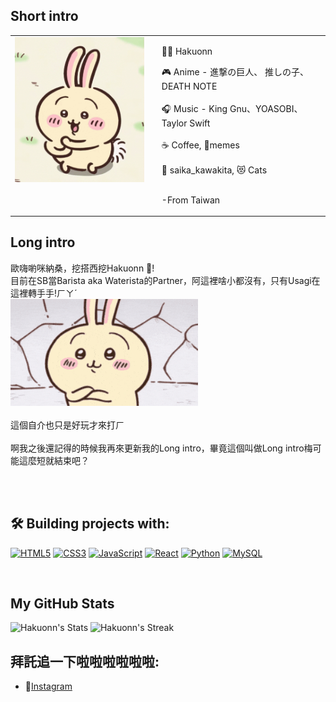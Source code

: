 ## **Short intro**
<table style="border:none">
<tr>
  <td style="vertical-align: top">
    <img width="300" alt="hello!" src="./chiikawa.gif" >
  </td>
  <td>
  </td>
  <td>

👩‍⚖️  Hakuonn

🎮 Anime - 進撃の巨人、 推しの子、DEATH NOTE<br><br>
🎧 Music - King Gnu、YOASOBI、Taylor Swift <br><br>
☕ Coffee, 📵memes <br><br>
🔞 saika_kawakita, 😻 Cats <br><br>

-From Taiwan
  </td>
</tr>
</table>


## **Long intro**

歐嗨喲咪納桑，挖搭西挖Hakuonn 👋!<br>
目前在SB當Barista aka Waterista的Partner，阿這裡啥小都沒有，只有Usagi在這裡轉手手!ㄏㄚˊ<br><img width="300" alt="hello!" src="./hah.gif" ><br><br>
這個自介也只是好玩才來打ㄏ <br><br>
啊我之後還記得的時候我再來更新我的Long intro，畢竟這個叫做Long intro梅可能這麼短就結束吧？


<br><br>

## 🛠️ **Building projects with:**
<p align="left">
<a href="https://developer.mozilla.org/en-US/docs/Glossary/HTML5" target="_blank" rel="noreferrer"><img src="https://raw.githubusercontent.com/danielcranney/readme-generator/main/public/icons/skills/html5-colored.svg" width="36" height="36" alt="HTML5" /></a>
<a href="https://www.w3.org/TR/CSS/#css" target="_blank" rel="noreferrer"><img src="https://raw.githubusercontent.com/danielcranney/readme-generator/main/public/icons/skills/css3-colored.svg" width="36" height="36" alt="CSS3" /></a>
<a href="https://developer.mozilla.org/en-US/docs/Web/JavaScript" target="_blank" rel="noreferrer"><img src="https://raw.githubusercontent.com/danielcranney/readme-generator/main/public/icons/skills/javascript-colored.svg" width="36" height="36" alt="JavaScript" /></a>
<a href="https://reactjs.org/" target="_blank" rel="noreferrer"><img src="https://raw.githubusercontent.com/danielcranney/readme-generator/main/public/icons/skills/react-colored.svg" width="36" height="36" alt="React" /></a>
<a href="https://www.python.org/" target="_blank" rel="noreferrer"><img src="https://raw.githubusercontent.com/danielcranney/readme-generator/main/public/icons/skills/python-colored.svg" width="36" height="36" alt="Python" /></a>
<a href="https://www.mysql.com/" target="_blank" rel="noreferrer"><img src="https://raw.githubusercontent.com/danielcranney/readme-generator/main/public/icons/skills/mysql-colored.svg" width="36" height="36" alt="MySQL" /></a>
</p>
<br>


## **My GitHub Stats**

![Hakuonn's Stats](https://github-readme-stats.vercel.app/api?username=Hakuonn&theme=jolly&show_icons=true&hide_border=true&count_private=true)
![Hakuonn's Streak](https://github-readme-streak-stats.herokuapp.com/?user=Hakuonn&theme=jolly&hide_border=true)

## **拜託追一下啦啦啦啦啦啦:**

- 📸[Instagram](https://www.instagram.com/hakuonn_0226/)
